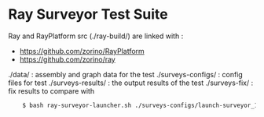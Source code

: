 # Ray Surveyor Test Suite


Ray and RayPlatform src (./ray-build/) are linked with :
* https://github.com/zorino/RayPlatform
* https://github.com/zorino/ray

./data/ 			: assembly and graph data for the test
./surveys-configs/	: config files for test
./surveys-results/	: the output results of the test
./surveys-fix/		: fix results to compare with


```sh
	$ bash ray-surveyor-launcher.sh ./surveys-configs/launch-surveyor_1in-1out-filter.sh
```

